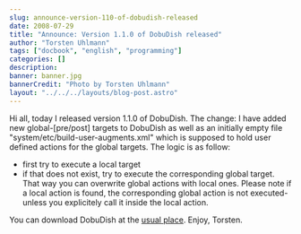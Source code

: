 ```yaml
---
slug: announce-version-110-of-dobudish-released
date: 2008-07-29
title: "Announce: Version 1.1.0 of DobuDish released"
author: "Torsten Uhlmann"
tags: ["docbook", "english", "programming"]
categories: []
description:
banner: banner.jpg
bannerCredit: "Photo by Torsten Uhlmann"
layout: "../../../layouts/blog-post.astro"
---
```


Hi all, today I released version 1.1.0 of DobuDish. The change: I have added new global-\[pre/post\] targets to DobuDish as well as an initially empty file "system/etc/build-user-augments.xml" which is supposed to hold user defined actions for the global targets. The logic is as follow:

-   first try to execute a local target
-   if that does not exist, try to execute the corresponding global target. That way you can overwrite global actions with local ones. Please note if a local action is found, the corresponding global action is not executed- unless you explicitely call it inside the local action.

You can download DobuDish at the [usual place](http://cms.agynamix.de/downloads/cat_view-2.html). Enjoy, Torsten.
